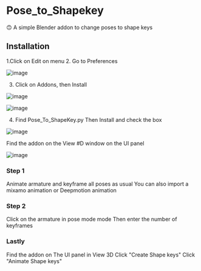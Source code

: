 # Pose_to_Shapekey
:upside_down_face:
A simple Blender addon to change poses to shape keys

## Installation
1.Click on Edit on menu
2. Go to Preferences

![image](https://user-images.githubusercontent.com/111064857/206906590-7f283100-36aa-43f8-bc79-3bef932cba64.png)

3. Click on Addons, then Install

![image](https://user-images.githubusercontent.com/111064857/206906676-07bb1e86-bf01-4036-88a3-dd07c4d571cf.png)

![image](https://user-images.githubusercontent.com/111064857/206906704-7cf24f9e-a2bd-487f-8626-cee6afbd9a79.png)

4. Find Pose_To_ShapeKey.py
Then Install and check the box

![image](https://user-images.githubusercontent.com/111064857/206906761-47d650f6-123d-480a-aab1-a5816736c2a2.png)

Find the addon on the View #D window on the UI panel

![image](https://user-images.githubusercontent.com/111064857/206906854-a450f6d3-d2d7-4eb9-935d-a4650672f43b.png)

### Step 1
Animate armature  and keyframe all poses as usual
You can also import a mixamo animation or Deepmotion animation

### Step 2
Click on the armature in pose mode mode
Then enter the number of keyframes

### Lastly
Find the addon on The UI panel in View 3D
Click "Create Shape keys"
Click "Animate Shape keys"
